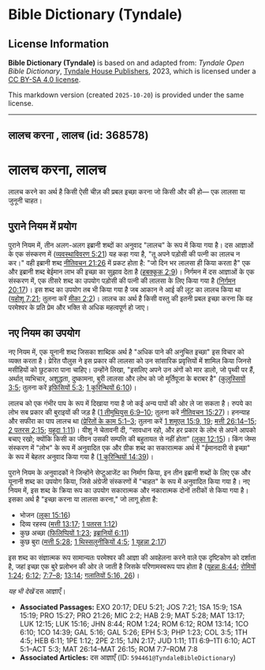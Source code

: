 # Bible Dictionary (Tyndale)

## License Information

**Bible Dictionary (Tyndale)** is based on and adapted from: _Tyndale Open Bible Dictionary_, [Tyndale House Publishers](https://tyndaleopenresources.com/), 2023, which is licensed under a [CC BY-SA 4.0 license](https://creativecommons.org/licenses/by-sa/4.0/legalcode.en).

This markdown version (created `2025-10-20`) is provided under the same license.



--------------------------------

## लालच करना , लालच (id: 368578)

लालच करना, लालच
===============

लालच करने का अर्थ है किसी ऐसी चीज़ की प्रबल इच्छा करना जो किसी और की हो— एक लालसा या जुनूनी चाहत।

पुराने नियम में प्रयोग
----------------------

पुराने नियम में, तीन अलग\-अलग इब्रानी शब्दों का अनुवाद "लालच" के रूप में किया गया है। दस आज्ञाओं के एक संस्करण में ([व्यवस्थाविवरण 5:21](https://ref.ly/Deut5:21)) यह कहा गया है, "तू अपने पड़ोसी की पत्नी का लालच न कर।" वही इब्रानी शब्द [नीतिवचन 21:26](https://ref.ly/Prov21:26) में प्रकट होता है: "जो दिन भर लालसा ही किया करता है" एक और इब्रानी शब्द बेईमान लाभ की इच्छा का सुझाव देता है ([हबक्कूक 2:9](https://ref.ly/Hab2:9))। निर्गमन में दस आज्ञाओं के एक संस्करण में, एक तीसरे शब्द का उपयोग पड़ोसी की पत्नी की लालसा के लिए किया गया है ([निर्गमन 20:17](https://ref.ly/Exod20:17))। इस शब्द का उपयोग तब भी किया गया है जब आकान ने आई की लूट का लालच किया था ([यहोशू 7:21](https://ref.ly/Josh7:21); तुलना करें [मीका 2:2](https://ref.ly/Mic2:2))। लालच का अर्थ है किसी वस्तु की इतनी प्रबल इच्छा करना कि वह परमेश्वर के प्रति प्रेम और भक्ति से अधिक महत्वपूर्ण हो जाए।

नए नियम का उपयोग
----------------

नए नियम में, एक यूनानी शब्द जिसका शाब्दिक अर्थ है "अधिक पाने की अनुचित इच्छा" इस विचार को व्यक्त करता है। प्रेरित पौलुस ने इस प्रकार की लालसा को उन सांसारिक प्रवृत्तियों में शामिल किया जिनसे मसीहियों को छुटकारा पाना चाहिए। उन्होंने लिखा, "इसलिए अपने उन अंगों को मार डालो, जो पृथ्वी पर हैं, अर्थात् व्यभिचार, अशुद्धता, दुष्कामना, बुरी लालसा और लोभ को जो मूर्तिपूजा के बराबर है" ([कुलुस्सियों 3:5](https://ref.ly/Col3:5); तुलना करें [इफिसियों 5:3](https://ref.ly/Eph5:3); [1 कुरिन्थियों 6:10](https://ref.ly/1Cor6:10))।

लालच को एक गंभीर पाप के रूप में दिखाया गया है जो कई अन्य पापों की ओर ले जा सकता है। रुपये का लोभ सब प्रकार की बुराइयों की जड़ है ([1 तीमुथियुस 6:9–10](https://ref.ly/1Tim6:9-1Tim6:10); तुलना करें [नीतिवचन 15:27](https://ref.ly/Prov15:27))। हनन्याह और सफीरा का पाप लालच था ([प्रेरितों के काम 5:1–3](https://ref.ly/Acts5:1-Acts5:3); तुलना करें [1 शमूएल 15:9, 19](https://ref.ly/1Sam15:9); [मत्ती 26:14–15](https://ref.ly/Matt26:14-Matt26:15); [2 पतरस 2:15](https://ref.ly/2Pet2:15); [यहूदा 1:11](https://ref.ly/Jude1:11))। यीशु ने चेतावनी दी, “सावधान रहो, और हर प्रकार के लोभ से अपने आपको बचाए रखो; क्योंकि किसी का जीवन उसकी सम्पत्ति की बहुतायत से नहीं होता” ([लूका 12:15](https://ref.ly/Luke12:15))। किंग जेम्स संस्करण में "लोभ" के रूप में अनुवादित एक और ग्रीक शब्द का सकारात्मक अर्थ में "ईमानदारी से इच्छा" के रूप में बेहतर अनुवाद किया गया है ([1 कुरिन्थियों 14:39](https://ref.ly/1Cor14:39))।

पुराने नियम के अनुवादकों ने जिन्होंने सेप्टुआजेंट का निर्माण किया, इन तीन इब्रानी शब्दों के लिए एक और यूनानी शब्द का उपयोग किया, जिसे अंग्रेजी संस्करणों में "चाहत" के रूप में अनुवादित किया गया है। नए नियम में, इस शब्द के क्रिया रूप का उपयोग सकारात्मक और नकारात्मक दोनों तरीकों से किया गया है। इसका अर्थ है "इच्छा करना या लालसा करना," जो लागू होता है:

* भोजन ([लूका 15:16](https://ref.ly/Luke15:16))
* दिव्य रहस्य ([मत्ती 13:17](https://ref.ly/Matt13:17); [1 पतरस 1:12](https://ref.ly/1Pet1:12))
* कुछ अच्छा ([फिलिप्पियों 1:23](https://ref.ly/Phil1:23); [इब्रानियों 6:11](https://ref.ly/Heb6:11))
* कुछ बुरा ([मत्ती 5:28](https://ref.ly/Matt5:28); [1 थिस्सलुनीकियों 4:5](https://ref.ly/1Thess4:5); [1 यूहन्ना 2:17](https://ref.ly/1John2:17))

इस शब्द का संज्ञात्मक रूप सामान्यतः परमेश्वर की आज्ञा की अवहेलना करने वाले एक दृष्टिकोण को दर्शाता है, जहां इच्छा एक बुरे प्रलोभन की ओर ले जाती है जिसके परिणामस्वरूप पाप होता है ([यूहन्ना 8:44](https://ref.ly/John8:44); [रोमियों 1:24](https://ref.ly/Rom1:24); [6:12](https://ref.ly/Rom6:12); [7:7–8](https://ref.ly/Rom7:7-Rom7:8); [13:14](https://ref.ly/Rom13:14); [गलातियों 5:16, 26](https://ref.ly/Gal5:16))।

*यह भी देखें*  दस आज्ञाएँ।

* **Associated Passages:** EXO 20:17; DEU 5:21; JOS 7:21; 1SA 15:9; 1SA 15:19; PRO 15:27; PRO 21:26; MIC 2:2; HAB 2:9; MAT 5:28; MAT 13:17; LUK 12:15; LUK 15:16; JHN 8:44; ROM 1:24; ROM 6:12; ROM 13:14; 1CO 6:10; 1CO 14:39; GAL 5:16; GAL 5:26; EPH 5:3; PHP 1:23; COL 3:5; 1TH 4:5; HEB 6:11; 1PE 1:12; 2PE 2:15; 1JN 2:17; JUD 1:11; 1TI 6:9–1TI 6:10; ACT 5:1–ACT 5:3; MAT 26:14–MAT 26:15; ROM 7:7–ROM 7:8
* **Associated Articles:** दस आज्ञाएँ (ID: `594461@TyndaleBibleDictionary`)

